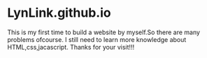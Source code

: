 # LynLink.github.io
This is my first time to build a website by myself.So there are many problems ofcourse.
I still need to learn more knowledge about HTML,css,jacascript.
Thanks for your visit!!!
